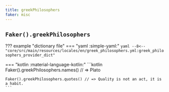 ```yaml
---
title: greekPhilosophers
faker: misc
---
```


## `Faker().greekPhilosophers`

??? example "dictionary file"
    === "yaml :simple-yaml:"
        ```yaml
        --8<-- "core/src/main/resources/locales/en/greek_philosophers.yml:greek_philosophers_provider_dict"
        ```

=== "kotlin :material-language-kotlin:"
    ```kotlin
    Faker().greekPhilosophers.names() // => Plato

    Faker().greekPhilosophers.quotes() // => Quality is not an act, it is a habit.
    ```
